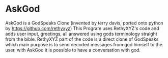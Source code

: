 # AskGod
AskGod is a GodSpeaks Clone (invented by terry davis, ported onto python by https://github.com/rethyxyz)
 This Program uses RethyXYZ's code and adds user input, greetings, all answered using gods terminology straight from the bible. RethyXYZ part of the code is a direct clone of GodSpeaks which main purpose is to send decoded messages from god himself to the user. with AskGod it is possible to have a conversation with god.


